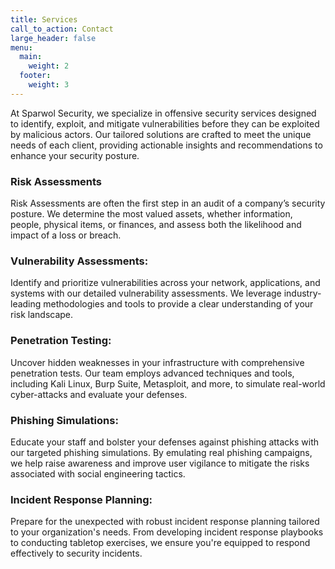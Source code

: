 ```yaml
---
title: Services
call_to_action: Contact
large_header: false
menu:
  main:
    weight: 2
  footer:
    weight: 3
---
```


At Sparwol Security, we specialize in offensive security services designed to identify, exploit, and mitigate vulnerabilities before they can be exploited by malicious actors. Our tailored solutions are crafted to meet the unique needs of each client, providing actionable insights and recommendations to enhance your security posture.

### Risk Assessments
Risk Assessments are often the first step in an audit of a company’s security posture. We determine the most valued assets, whether information, people, physical items, or finances, and assess both the likelihood and impact of a loss or breach.

### Vulnerability Assessments:
Identify and prioritize vulnerabilities across your network, applications, and systems with our detailed vulnerability assessments. We leverage industry-leading methodologies and tools to provide a clear understanding of your risk landscape.

### Penetration Testing:
Uncover hidden weaknesses in your infrastructure with comprehensive penetration tests. Our team employs advanced techniques and tools, including Kali Linux, Burp Suite, Metasploit, and more, to simulate real-world cyber-attacks and evaluate your defenses.

### Phishing Simulations:
Educate your staff and bolster your defenses against phishing attacks with our targeted phishing simulations. By emulating real phishing campaigns, we help raise awareness and improve user vigilance to mitigate the risks associated with social engineering tactics.

### Incident Response Planning:
Prepare for the unexpected with robust incident response planning tailored to your organization's needs. From developing incident response playbooks to conducting tabletop exercises, we ensure you're equipped to respond effectively to security incidents.
